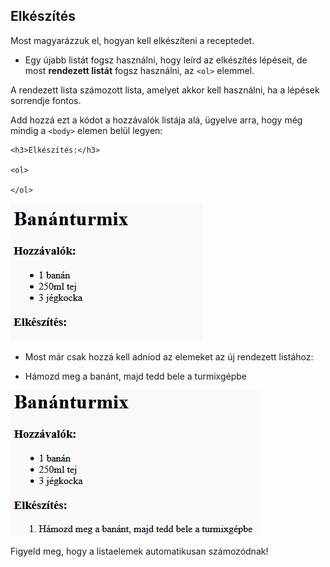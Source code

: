 ## Elkészítés

Most magyarázzuk el, hogyan kell elkészíteni a receptedet.

+ Egy újabb listát fogsz használni, hogy leírd az elkészítés lépéseit, de most **rendezett listát** fogsz használni, az `<ol>` elemmel.

A rendezett lista számozott lista, amelyet akkor kell használni, ha a lépések sorrendje fontos.

Add hozzá ezt a kódot a hozzávalók listája alá, ügyelve arra, hogy még mindig a `<body>` elemen belül legyen:

    <h3>Elkészítés:</h3>
    
    <ol>
    
    </ol>
    

![képernyőkép](images/recipe-method.png)

+ Most már csak hozzá kell adniod az elemeket az új rendezett listához:

    <li>Hámozd meg a banánt, majd tedd bele a turmixgépbe</li>
    

![képernyőkép](images/recipe-ol.png)

Figyeld meg, hogy a listaelemek automatikusan számozódnak!